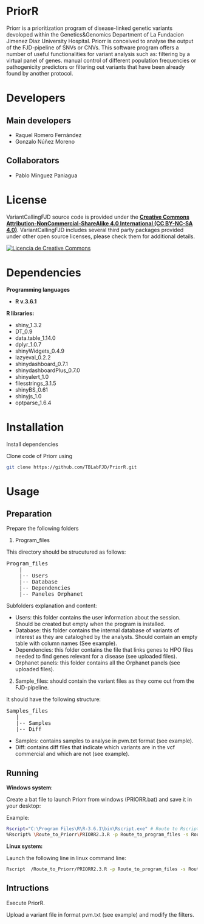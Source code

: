# PriorR

Priorr is a prioritization program of disease-linked genetic variants devoloped within the Genetics&Genomics Department of La Fundacion Jimenez Diaz University Hospital. Priorr is conceived to analyse the output of the FJD-pipeline of SNVs or CNVs. This software program offers a number of useful functionalities for variant analysis such as: filtering by a virtual panel of genes. manual control of different population frequencies or pathogenicity predictors or filtering out variants that have been already found by another protocol.  

# Developers
## Main developers
 - Raquel Romero Fernández
 - Gonzalo Núñez Moreno

## Collaborators
 - Pablo Mínguez Paniagua


# License

VariantCallingFJD source code is provided under the [**Creative Commons Attribution-NonCommercial-ShareAlike 4.0 International (CC BY-NC-SA 4.0)**](https://creativecommons.org/licenses/by-nc-sa/4.0/). VariantCallingFJD includes several third party packages provided under other open source licenses, please check them for additional details.

[![Licencia de Creative Commons](https://i.creativecommons.org/l/by-nc-sa/4.0/88x31.png)](http://creativecommons.org/licenses/by-nc-sa/4.0/)


# Dependencies

**Programming languages**

- **R v.3.6.1**

**R libraries:**

- shiny_1.3.2 
- DT_0.9
- data.table_1.14.0
- dplyr_1.0.7
- shinyWidgets_0.4.9
- lazyeval_0.2.2
- shinydashboard_0.7.1
- shinydashboardPlus_0.7.0
- shinyalert_1.0
- filesstrings_3.1.5
- shinyBS_0.61
- shinyjs_1.0
- optparse_1.6.4 


# Installation

Install dependencies

Clone code of Priorr using 
```sh
git clone https://github.com/TBLabFJD/PriorR.git
```

# Usage

## Preparation

Prepare the following folders

1. Program_files

This directory should be strucutured as follows:

<pre>
Program_files
    |
    |-- Users
    |-- Database
    |-- Dependencies
    |-- Paneles_Orphanet
</pre>

Subfolders explanation and content:

- Users: this folder contains the user information about the session. Should be created but empty when the program is installed.
- Database: this folder contains the internal database of variants of interest as they are cataloghed by the analysts. Should contain an empty table with column names (See example). 
- Dependencies: this folder contains the file that links genes to HPO files needed to find genes relevant for a disease (see uploaded files).
- Orphanet panels: this folder contains all the Orphanet panels (see uploaded files). 


2. Sample_files: should contain the variant files as they come out from the FJD-pipeline.

It should have the following structure:
<pre>
Samples_files
   |
   |-- Samples
   |-- Diff
</pre>
- Samples: contains samples to analyse in pvm.txt format (see example).
- Diff: contains diff files that indicate which variants are in the vcf commercial and which are not (see example).

## Running

**Windows system**:

Create a bat file to launch Priorr from windows (PRIORR.bat) and save it in your desktop:

Example:
```sh
Rscript="C:\Program Files\R\R-3.6.1\bin\Rscript.exe" # Route to Rscript.exe
%Rscript% \Route_to_Priorr\PRIORR2.3.R -p Route_to_program_files -s Route_to_Samples
```
**Linux system:**

Launch the following line in linux command line:
```sh
Rscript  /Route_to_Priorr/PRIORR2.3.R -p Route_to_program_files -s Route_to_Samples
```
## Intructions

Execute PriorR. 

Upload a variant file in format pvm.txt (see example) and modify the filters.



